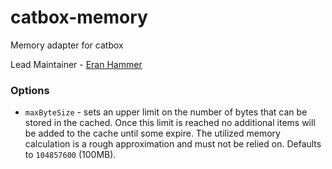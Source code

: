 catbox-memory
=============

Memory adapter for catbox

Lead Maintainer - [Eran Hammer](https://github.com/hueniverse)

### Options

- `maxByteSize` - sets an upper limit on the number of bytes that can be stored in the
  cached. Once this limit is reached no additional items will be added to the cache
  until some expire. The utilized memory calculation is a rough approximation and must
  not be relied on. Defaults to `104857600` (100MB).


